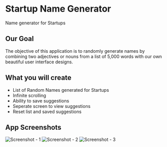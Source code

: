 # Startup Name Generator

Name generator for Startups

## Our Goal

The objective of this application is to randomly generate names by combining two adjectives or nouns from a list of 5,000 words
 with our own beautiful user interface designs. 

## What you will create

- List of Random Names generated for Startups
- Infinite scrolling
- Ability to save suggestions
- Seperate screen to view suggestions
- Reset list and saved suggestions

## App Screenshots
![Screenshot - 1](https://github.com/devenkhatri/flutter_startup_namer/blob/main/common/screenshots/Screenshot-1.png)
![Screenshot - 2](https://github.com/devenkhatri/flutter_startup_namer/blob/main/common/screenshots/Screenshot-2.png)
![Screenshot - 3](https://github.com/devenkhatri/flutter_startup_namer/blob/main/common/screenshots/Screenshot-3.png)